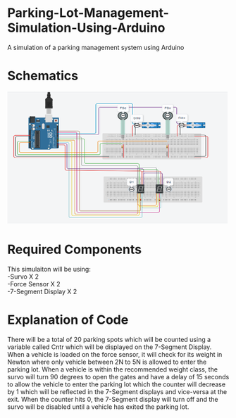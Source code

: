# Parking-Lot-Management-Simulation-Using-Arduino
A simulation of a parking management system using Arduino

# Schematics
<img src="Images/1.PNG" height="300" width="500">

# Required Components
This simulaiton will be using:</br>
-Survo X 2</br>
-Force Sensor X 2</br>
-7-Segment Display X 2

# Explanation of Code
There will be a total of 20 parking spots which will be counted using a variable called Cntr which will be displayed on the 7-Segment Display. 
When a vehicle is loaded on the force sensor, it will check for its weight in Newton where only vehicle between 2N to 5N is allowed to enter
the parking lot. When a vehicle is within the recommended weight class, the survo will turn 90 degrees to open the gates and have a delay of 15
seconds to allow the vehicle to enter the parking lot which the counter will decrease by 1 which will be reflected in the 7-Segment displays and
vice-versa at the exit. When the counter hits 0, the 7-Segment display will turn off and the survo will be disabled until a vehicle has exited the
parking lot. 
